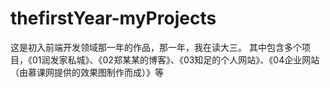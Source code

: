 # thefirstYear-myProjects
这是初入前端开发领域那一年的作品，那一年，我在读大三。
其中包含多个项目，《01润发家私城》、《02郑某某的博客》、《03知足的个人网站》、《04企业网站（由慕课网提供的效果图制作而成）》等
